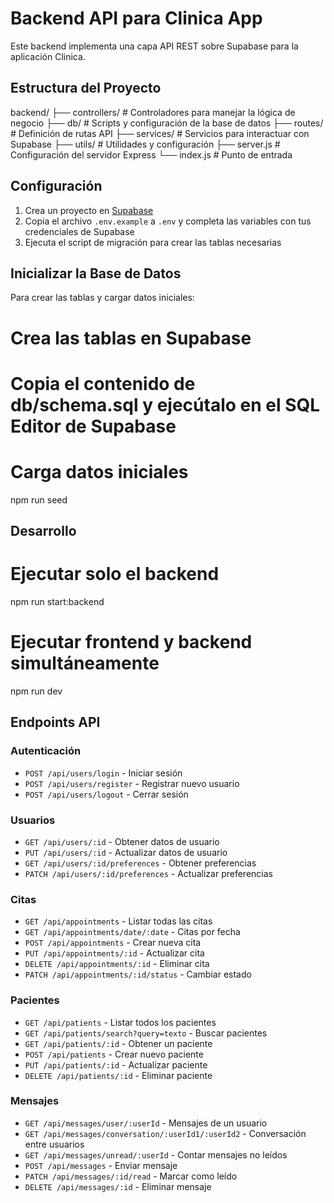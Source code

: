 # Backend API para Clinica App

Este backend implementa una capa API REST sobre Supabase para la aplicación Clinica.

## Estructura del Proyecto

backend/
  ├── controllers/     # Controladores para manejar la lógica de negocio
  ├── db/              # Scripts y configuración de la base de datos
  ├── routes/          # Definición de rutas API
  ├── services/        # Servicios para interactuar con Supabase
  ├── utils/           # Utilidades y configuración
  ├── server.js        # Configuración del servidor Express
  └── index.js         # Punto de entrada

## Configuración

1. Crea un proyecto en [Supabase](https://supabase.io)
2. Copia el archivo `.env.example` a `.env` y completa las variables con tus credenciales de Supabase
3. Ejecuta el script de migración para crear las tablas necesarias

## Inicializar la Base de Datos

Para crear las tablas y cargar datos iniciales:
# Crea las tablas en Supabase
# Copia el contenido de db/schema.sql y ejecútalo en el SQL Editor de Supabase

# Carga datos iniciales
npm run seed


## Desarrollo

# Ejecutar solo el backend
npm run start:backend

# Ejecutar frontend y backend simultáneamente
npm run dev

## Endpoints API

### Autenticación
- `POST /api/users/login` - Iniciar sesión
- `POST /api/users/register` - Registrar nuevo usuario
- `POST /api/users/logout` - Cerrar sesión

### Usuarios
- `GET /api/users/:id` - Obtener datos de usuario
- `PUT /api/users/:id` - Actualizar datos de usuario
- `GET /api/users/:id/preferences` - Obtener preferencias
- `PATCH /api/users/:id/preferences` - Actualizar preferencias

### Citas
- `GET /api/appointments` - Listar todas las citas
- `GET /api/appointments/date/:date` - Citas por fecha
- `POST /api/appointments` - Crear nueva cita
- `PUT /api/appointments/:id` - Actualizar cita
- `DELETE /api/appointments/:id` - Eliminar cita
- `PATCH /api/appointments/:id/status` - Cambiar estado

### Pacientes
- `GET /api/patients` - Listar todos los pacientes
- `GET /api/patients/search?query=texto` - Buscar pacientes
- `GET /api/patients/:id` - Obtener un paciente
- `POST /api/patients` - Crear nuevo paciente
- `PUT /api/patients/:id` - Actualizar paciente
- `DELETE /api/patients/:id` - Eliminar paciente

### Mensajes
- `GET /api/messages/user/:userId` - Mensajes de un usuario
- `GET /api/messages/conversation/:userId1/:userId2` - Conversación entre usuarios
- `GET /api/messages/unread/:userId` - Contar mensajes no leídos
- `POST /api/messages` - Enviar mensaje
- `PATCH /api/messages/:id/read` - Marcar como leído
- `DELETE /api/messages/:id` - Eliminar mensaje
